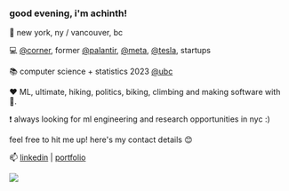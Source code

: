 ### good evening, i'm achinth! 
📍 new york, ny / vancouver, bc

💻  [@corner](https://corner.inc), former [@palantir](https://palantir.com), [@meta](https://meta.com), [@tesla](https://tesla.com), startups
 
📚 computer science + statistics 2023 [@ubc](https://cs.ubc.ca)

❤️ ML, ultimate, hiking, politics, biking, climbing and making software with 💖.
 
 ❗ always looking for ml engineering and research opportunities in nyc :)
 
feel free to hit me up! here's my contact details 😊

📫 [linkedin](https://linkedin.com/in/achinthb) | [portfolio](https://achinth.ca)


<a href="https://github.com/anuraghazra/convoychat">
  <img align="center" src="https://github-readme-stats.vercel.app/api/top-langs/?username=achinth-b&layout=compact&show_icons=true&theme=nightowl" />
</a>
